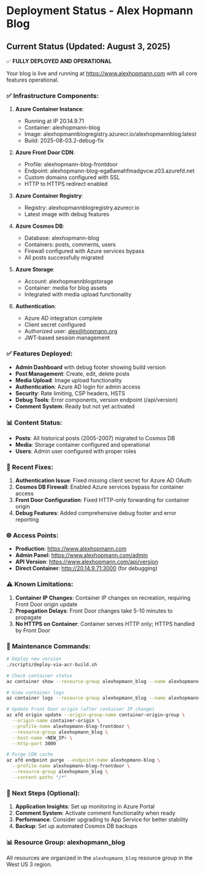 # Deployment Status - Alex Hopmann Blog

## Current Status (Updated: August 3, 2025)

✅ **FULLY DEPLOYED AND OPERATIONAL**

Your blog is live and running at https://www.alexhopmann.com with all core features operational.

### ✅ Infrastructure Components:

1. **Azure Container Instance**: 
   - Running at IP 20.14.9.71
   - Container: alexhopmann-blog
   - Image: alexhopmannblogregistry.azurecr.io/alexhopmannblog:latest
   - Build: 2025-08-03.2-debug-fix

2. **Azure Front Door CDN**: 
   - Profile: alexhopmann-blog-frontdoor
   - Endpoint: alexhopmann-blog-ega6amahfmadgvcw.z03.azurefd.net
   - Custom domains configured with SSL
   - HTTP to HTTPS redirect enabled

3. **Azure Container Registry**: 
   - Registry: alexhopmannblogregistry.azurecr.io
   - Latest image with debug features

4. **Azure Cosmos DB**: 
   - Database: alexhopmann-blog
   - Containers: posts, comments, users
   - Firewall configured with Azure services bypass
   - All posts successfully migrated

5. **Azure Storage**: 
   - Account: alexhopmannblogstorage
   - Container: media for blog assets
   - Integrated with media upload functionality

6. **Authentication**: 
   - Azure AD integration complete
   - Client secret configured
   - Authorized user: alex@hopmann.org
   - JWT-based session management

### ✅ Features Deployed:

- **Admin Dashboard** with debug footer showing build version
- **Post Management**: Create, edit, delete posts
- **Media Upload**: Image upload functionality
- **Authentication**: Azure AD login for admin access
- **Security**: Rate limiting, CSP headers, HSTS
- **Debug Tools**: Error components, version endpoint (/api/version)
- **Comment System**: Ready but not yet activated

### 📊 Content Status:

- **Posts**: All historical posts (2005-2007) migrated to Cosmos DB
- **Media**: Storage container configured and operational
- **Users**: Admin user configured with proper roles

### 🔧 Recent Fixes:

1. **Authentication Issue**: Fixed missing client secret for Azure AD OAuth
2. **Cosmos DB Firewall**: Enabled Azure services bypass for container access
3. **Front Door Configuration**: Fixed HTTP-only forwarding for container origin
4. **Debug Features**: Added comprehensive debug footer and error reporting

### 🌐 Access Points:

- **Production**: https://www.alexhopmann.com
- **Admin Panel**: https://www.alexhopmann.com/admin
- **API Version**: https://www.alexhopmann.com/api/version
- **Direct Container**: http://20.14.9.71:3000 (for debugging)

### ⚠️ Known Limitations:

1. **Container IP Changes**: Container IP changes on recreation, requiring Front Door origin update
2. **Propagation Delays**: Front Door changes take 5-10 minutes to propagate
3. **No HTTPS on Container**: Container serves HTTP only; HTTPS handled by Front Door

### 📝 Maintenance Commands:

```bash
# Deploy new version
./scripts/deploy-via-acr-build.sh

# Check container status
az container show --resource-group alexhopmann_blog --name alexhopmann-blog --query "{Status:instanceView.state, IP:ipAddress.ip}"

# View container logs
az container logs --resource-group alexhopmann_blog --name alexhopmann-blog

# Update Front Door origin (after container IP change)
az afd origin update --origin-group-name container-origin-group \
  --origin-name container-origin \
  --profile-name alexhopmann-blog-frontdoor \
  --resource-group alexhopmann_blog \
  --host-name <NEW_IP> \
  --http-port 3000

# Purge CDN cache
az afd endpoint purge --endpoint-name alexhopmann-blog \
  --profile-name alexhopmann-blog-frontdoor \
  --resource-group alexhopmann_blog \
  --content-paths "/*"
```

### 🚀 Next Steps (Optional):

1. **Application Insights**: Set up monitoring in Azure Portal
2. **Comment System**: Activate comment functionality when ready
3. **Performance**: Consider upgrading to App Service for better stability
4. **Backup**: Set up automated Cosmos DB backups

### 📊 Resource Group: alexhopmann_blog

All resources are organized in the `alexhopmann_blog` resource group in the West US 3 region.